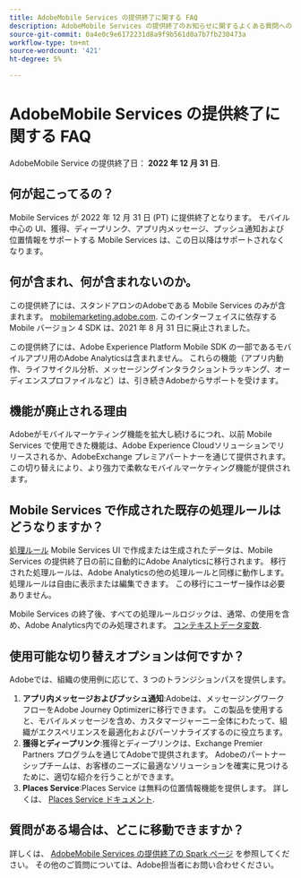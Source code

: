 ```yaml
---
title: AdobeMobile Services の提供終了に関する FAQ
description: AdobeMobile Services の提供終了のお知らせに関するよくある質問への回答を紹介します。
source-git-commit: 0a4e0c9e6172231d8a9f9b561d0a7b7fb230473a
workflow-type: tm+mt
source-wordcount: '421'
ht-degree: 5%

---
```


# AdobeMobile Services の提供終了に関する FAQ

AdobeMobile Service の提供終了日： **2022 年 12 月 31 日**.

## 何が起こってるの？

Mobile Services が 2022 年 12 月 31 日 (PT) に提供終了となります。 モバイル中心の UI、獲得、ディープリンク、アプリ内メッセージ、プッシュ通知および位置情報をサポートする Mobile Services は、この日以降はサポートされなくなります。

## 何が含まれ、何が含まれないのか。

この提供終了には、スタンドアロンのAdobeである Mobile Services のみが含まれます。 [mobilemarketing.adobe.com](https://mobilemarketing.adobe.com). このインターフェイスに依存する Mobile バージョン 4 SDK は、2021 年 8 月 31 日に廃止されました。

この提供終了には、Adobe Experience Platform Mobile SDK の一部であるモバイルアプリ用のAdobe Analyticsは含まれません。 これらの機能（アプリ内動作、ライフサイクル分析、メッセージングインタラクショントラッキング、オーディエンスプロファイルなど）は、引き続きAdobeからサポートを受けます。

## 機能が廃止される理由

Adobeがモバイルマーケティング機能を拡大し続けるにつれ、以前 Mobile Services で使用できた機能は、Adobe Experience Cloudソリューションでリリースされるか、AdobeExchange プレミアパートナーを通じて提供されます。 この切り替えにより、より強力で柔軟なモバイルマーケティング機能が提供されます。

## Mobile Services で作成された既存の処理ルールはどうなりますか？

[処理ルール](https://experienceleague.adobe.com/docs/analytics/admin/admin-tools/processing-rules/processing-rules.html?lang=ja) Mobile Services UI で作成または生成されたデータは、Mobile Services の提供終了日の前に自動的にAdobe Analyticsに移行されます。 移行された処理ルールは、Adobe Analyticsの他の処理ルールと同様に動作します。処理ルールは自由に表示または編集できます。 この移行にユーザー操作は必要ありません。

Mobile Services の終了後、すべての処理ルールロジックは、通常、の使用を含め、Adobe Analytics内でのみ処理されます。 [コンテキストデータ変数](https://experienceleague.adobe.com/docs/analytics/implementation/vars/page-vars/contextdata.html?lang=ja).

## 使用可能な切り替えオプションは何ですか？

Adobeでは、組織の使用例に応じて、3 つのトランジションパスを提供します。

1. **アプリ内メッセージおよびプッシュ通知**:Adobeは、メッセージングワークフローをAdobe Journey Optimizerに移行できます。 この製品を使用すると、モバイルメッセージを含め、カスタマージャーニー全体にわたって、組織がエクスペリエンスを最適化およびパーソナライズするのに役立ちます。
1. **獲得とディープリンク**:獲得とディープリンクは、Exchange Premier Partners プログラムを通じてAdobeで提供されます。 Adobeのパートナーシップチームは、お客様のニーズに最適なソリューションを確実に見つけるために、適切な紹介を行うことができます。
1. **Places Service**:Places Service は無料の位置情報機能を提供します。 詳しくは、 [Places Service ドキュメント](https://experienceleague.adobe.com/docs/places/using/home.html?lang=ja).

## 質問がある場合は、どこに移動できますか？

詳しくは、 [AdobeMobile Services の提供終了の Spark ページ](https://spark.adobe.com/page/C6D30y09zaRpD/) を参照してください。 その他のご質問については、Adobe担当者にお問い合わせください。
